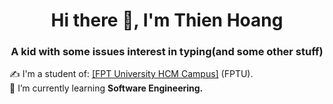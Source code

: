 <h1 align="center">Hi there 👋, I'm Thien Hoang</h1>
<p align="center">
  <h3 align="center">A kid with some issues interest in typing(and some other stuff) </h3>
</p>
✍ I'm a student of: <a href="https://daihoc.fpt.edu.vn/">[FPT University HCM Campus]</a> (FPTU).
<br/>
🌱 I’m currently learning <strong>Software Engineering.</strong>

<br />
